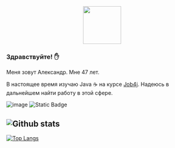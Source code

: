 <div id="header" align="center">
  <img src="https://media.giphy.com/media/v1.Y2lkPTc5MGI3NjExMGt6NWYycjAxMmZqMmY4Nm5oeTN3cHozZnN4YzRodTE2NW84OXlzYSZlcD12MV9pbnRlcm5hbF9naWZfYnlfaWQmY3Q9cw/n1NLjLW22bhxUKCfyD/giphy.gif" width="100"/>
</div>
  
### Здравствуйте! :hand:
Меня зовут Александр. Мне 47 лет.

В настоящее время изучаю Java ☕ на курсе [Job4j](https://job4j.ru/). Надеюсь в дальнейшем найти работу в этой сфере.



![image](https://github.com/ShurikElabuga/ShurikElabuga/assets/124162973/4dcefa21-5df8-4554-945b-52ee907a9535)
![Static Badge](https://img.shields.io/badge/java-%3E%3D%208-orange)


![Github stats](https://github-readme-stats.vercel.app/api?username=ShurikElabuga&hide=stars,prs,issues,contribs)
-
[![Top Langs](https://github-readme-stats.vercel.app/api/top-langs/?username=ShurikElabuga&layout=compact)](https://github.com/ShurekElabuga/github-readme-stats)


<!--
**ShurikElabuga/ShurikElabuga** is a ✨ _special_ ✨ repository because its `README.md` (this file) appears on your GitHub profile.

Here are some ideas to get you started:

- 🔭 I’m currently working on ...
- 🌱 I’m currently learning ...
- 👯 I’m looking to collaborate on ...
- 🤔 I’m looking for help with ...
- 💬 Ask me about ...
- 📫 How to reach me: ...
- 😄 Pronouns: ...
- ⚡ Fun fact: ...
-->
